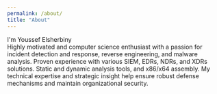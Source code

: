```yaml
---
permalink: /about/
title: "About"
---
```

I'm Youssef Elsherbiny <br>
Highly motivated and computer science enthusiast with a passion for incident detection and response, reverse engineering, and malware analysis. Proven experience with various SIEM, EDRs, NDRs, and XDRs solutions. Static and dynamic analysis tools, and x86/x64 assembly. My technical expertise and strategic insight help ensure robust defense mechanisms and maintain organizational security.
